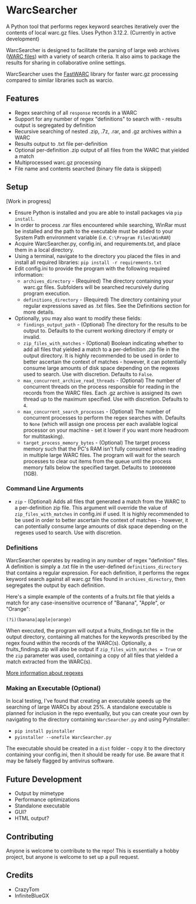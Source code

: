 # WarcSearcher
A Python tool that performs regex keyword searches iteratively over the contents of local warc.gz files. Uses Python 3.12.2. (Currently in active development)

WarcSearcher is designed to facilitate the parsing of large web archives ([WARC files](https://iipc.github.io/warc-specifications/specifications/warc-format/warc-1.1/)) with a variety of search criteria. It also aims to package the results for sharing in collaborative online settings.

WarcSearcher uses the [FastWARC](https://resiliparse.chatnoir.eu/en/latest/man/fastwarc.html) library for faster warc.gz processing compared to similar libraries such as warcio.

## Features

* Regex searching of all `response` records in a WARC
* Support for any number of regex "definitions" to search with - results output is segregated by definition
* Recursive searching of nested .zip, .7z, .rar, and .gz archives within a WARC
* Results output to .txt file per-definition
* Optional per-definition .zip output of all files from the WARC that yielded a match
* Multiprocessed warc.gz processing
* File name and contents searched (binary file data is skipped)

## Setup

[Work in progress]

* Ensure Python is installed and you are able to install packages via `pip install`.
* In order to process .rar files encountered while searching, WinRar must be installed and the path to the executable must be added to your System Path environment variable (i.e. `C:\Program Files\WinRAR`)
* Acquire WarcSearcher.py, config.ini, and requirements.txt, and place them in a local directory.
* Using a terminal, navigate to the directory you placed the files in and install all required libraries: `pip install -r requirements.txt`
* Edit config.ini to provide the program with the following required information:
  * `archives_directory` - (Required) The directory containing your warc.gz files. Subfolders will be searched recursively during program execution.
  * `definitions_directory` - (Required) The directory containing your regular expressions saved as .txt files. See the Definitions section for more details.
* Optionally, you may also want to modify these fields:
  * `findings_output_path` - (Optional) The directory for the results to be output to. Defaults to the current working directory if empty or invalid.
  * `zip_files_with_matches` - (Optional) Boolean indicating whether to add all files that yielded a match to a per-definition .zip file in the output directory. It is highly recommended to be used in order to better ascertain the context of matches - however, it can potentially consume large amounts of disk space depending on the regexes used to search. Use with discretion. Defaults to `False`.
  * `max_concurrent_archive_read_threads` - (Optional) The number of concurrent threads on the process responsible for reading in the records from the WARC files. Each .gz archive is assigned its own thread up to the maximum specified. Use with discretion. Defaults to `4`.
  * `max_concurrent_search_processes` - (Optional) The number of concurrent processes to perform the regex searches with. Defaults to `None` (which will assign one process per each available logical processor on your machine - set it lower if you want more headroom for multitasking).
  * `target_process_memory_bytes` - (Optional) The target process memory such that the PC's RAM isn't fully consumed when reading in multiple large WARC files. The program will wait for the search processes to clear out items from the queue until the process memory falls below the specified target. Defaults to `1000000000` (1GB).


### Command Line Arguments
* `zip` - (Optional) Adds all files that generated a match from the WARC to a per-definition zip file. This argument will override the value of `zip_files_with_matches` in config.ini if used. It is highly recommended to be used in order to better ascertain the context of matches - however, it can potentially consume large amounts of disk space depending on the regexes used to search. Use with discretion. 


### Definitions

WarcSearcher operates by reading in any number of regex "definition" files. A definition is simply a .txt file in the user-defined `definitions_directory` that contains a regular expression. 
For each definition, it performs the regex keyword search against all warc.gz files found in `archives_directory`, then segregates the output by each definition. 

Here's a simple example of the contents of a fruits.txt file that yields a match for any case-insensitive ocurrence of "Banana", "Apple", or "Orange":

`(?i)(banana|apple|orange)`

When executed, the program will output a fruits_findings.txt file in the output directory, containing all matches for the keywords prescribed by the regex found within the records of the WARC(s). Optionally, a fruits_findings.zip will also be output if `zip_files_with_matches = True` or the `zip` parameter was used, containing a copy of all files that yielded a match extracted from the WARC(s).

[More information about regexes](https://regextutorial.org/)


### Making an Executable (Optional)

In local testing, I've found that creating an executable speeds up the searching of large WARCs by about 25%. A standalone executable is planned for inclusion in the repo eventually, but you can create your own by navigating to the directory containing `WarcSearcher.py` and using PyInstaller:

* `pip install pyinstaller`
* `pyinstaller --onefile WarcSearcher.py`

The executable should be created in a `dist` folder - copy it to the directory containing your config.ini, then it should be ready for use. Be aware that it may be falsely flagged by antivirus software.

## Future Development
* Output by mimetype
* Performance optimizations
* Standalone executable
* GUI?
* HTML output?


## Contributing

Anyone is welcome to contribute to the repo! This is essentially a hobby project, but anyone is welcome to set up a pull request.

## Credits

* CrazyTom
* InfiniteBlueGX
